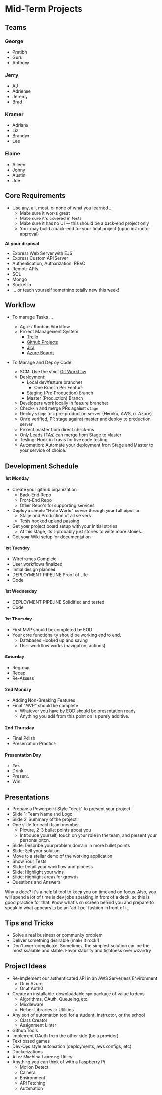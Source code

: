 # Mid-Term Projects

## Teams

### George
- Pratibh
- Guru
- Anthony

### Jerry
- AJ
- Adrienne
- Jeremy
- Brad

### Kramer
- Adriana
- Liz
- Brandyn
- Lee

### Elaine
- Aileen
- Jonny
- Austin
- Joe

## Core Requirements

* Use any, all, most, or none of what you learned ... 
    * Make sure it works great
    * Make sure it's covered in tests
    * Make sure it has no UI -- this should be a back-end project only
    * Your may build a back-end for your final project (upon instructor approval)

**At your disposal**

* Express Web Server with EJS
* Express Custom API Server
* Authentication, Authorization, RBAC
* Remote APIs
* SQL
* Mongo
* Socket.io
* ... or teach yourself something totally new this week!
 

## Workflow

* To manage Tasks ...
  * Agile / Kanban Workflow
  * Project Management System
    * [Trello](https://trello.com/b/2GAur1IN/open-shelf-a-book-wiki?menu=filter&filter=label:Lab%2014)
    * [Github Projects](https://help.github.com/articles/about-project-boards/)
    * [Jira](https://www.atlassian.com/software/jira)
    * [Azure Boards](https://azure.microsoft.com/en-us/services/devops/boards/)
    
* To Manage and Deploy Code
  * SCM: Use the strict [Git Workflow](https://www.atlassian.com/git/tutorials/comparing-workflows/gitflow-workflow)
  * Deployment: 
    * Local dev/feature branches
      * One Branch Per Feature
    * Staging (Pre-Production) Branch
    * Master (Production) Branch
  * Developers work locally in feature branches
  * Check-in and merge PRs against `stage` 
  * Deploy `stage` to a pre-production server (Heroku, AWS, or Azure)
  * Once verified, PR stage against master and deploy to production server
  * Protect master from direct check-ins
  * Only Leads (TAs) can merge from Stage to Master
  * Testing: Hook in Travis for live code testing
  * Automation: Automate your deployment from Stage and Master to your service of choice.

## Development Schedule

#### 1st Monday
  * Create your github organization
    * Back-End Repo
    * Front-End Repo
    * Other Repo's for supporting services
  * Deploy a simple "Hello World" server through your full pipeline
    * Stage and Production of all servers
    * Tests hooked up and passing
  * Get your project board setup with your initial stories
    * At this stage, its's probably just stories to write more stories...
  * Get your Wiki setup for documentation
  
#### 1st Tuesday
  * Wireframes Complete
  * User workflows finalized
  * Initial design planned
  * DEPLOYMENT PIPELINE Proof of Life
  * Code
  
#### 1st Wednesday
  * DEPLOYMENT PIPELINE Solidified and tested
  * Code
  
#### 1st Thursday
  * First MVP should be completed by EOD
  * Your core functionality should be working end to end.
    * Databases Hooked up and saving
    * User workflow works (navigation, actions)
    
#### Saturday
  * Regroup
  * Recap
  * Re-Assess
    
#### 2nd Monday
  * Adding Non-Breaking Features 
  * Final "MVP" should be complete
    * Whatever you have by EOD should be presentation ready
    * Anything you add from this point on is purely additive. 
     
#### 2nd Thursday
  * Final Polish
  * Presentation Practice
  
#### Presentation Day
  * Eat.
  * Drink.
  * Present.
  * Win.
  
## Presentations

* Prepare a Powerpoint Style "deck" to present your project
* Slide 1: Team Name and Logo
* Slide 2: Summary of the project
* One slide for each team member. 
  * Picture, 2-3 bullet points about you
  * Introduce yourself, touch on your role in the team, and present your personal pitch.
* Slide: Describe your problem domain in more bullet points
* Slide: Sell your solution
* Move to a stellar demo of the working application
* Show Your Tests
* Slide: Detail your workflow and process
* Slide: Highlight your wins
* Slide: Highlight areas for growth
* Questions and Answers

Why a deck? It's a helpful tool to keep you on time and on focus. Also, you will spend a lot of time in dev jobs speaking in front of a deck, so this is good practice for that. Know what's on screen behind you and prepare to speak in what appears to be an 'ad-hoc' fashion in front of it.

## Tips and Tricks 

* Solve a real business or community problem
* Deliver something desirable (make it rock!)
* Don't over-complicate. Sometimes, the simplest solution can be the most scalable and stable. Favor stability and tightness over wizardry

## Project Ideas
* Re-Implement our authenticated API in an AWS Serverless Environment
  * Or in Azure
  * Or at Auth0
* Create an installable, downloadable `npm` package of value to devs
  * Algorithms, OAuth, Queueing, etc.
  * Middleware
  * Helper Libraries or Utilities
* Any sort of automation tool for a student, instructor, or the school
  * Class Creator
  * Assignment Linter
* Github Tools
* Implement OAuth from the other side (be a provider)
* Text based games
* Dev-Ops style automation (deployments, aws configs, etc)
* Dockerizations
* AI or Machine Learning Utility
* Anything you can think of with a Raspberry Pi
  * Motion Detect
  * Camera
  * Environment
  * API Fetching
  * Automation
